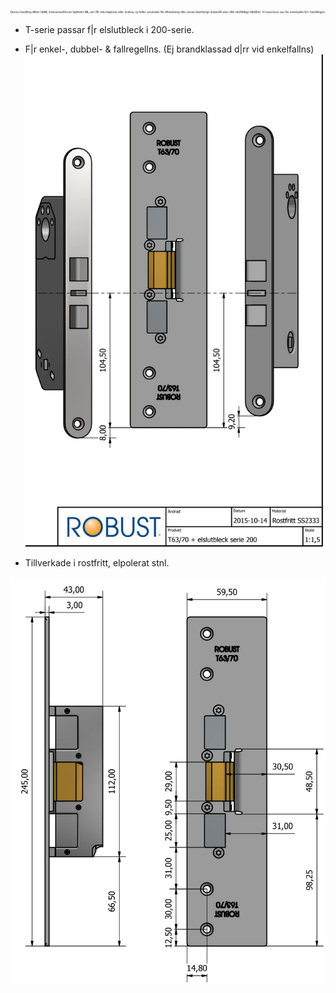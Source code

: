 ![](_page_0_Figure_0.jpeg)

- T-serie passar f|r elslutbleck i 200-serie.

- F|r enkel-, dubbel- & fallregellns. (Ej brandklassad d|rr vid enkelfallns)
![](_page_0_Figure_2.jpeg)

- Tillverkade i rostfritt, elpolerat stnl.

![](_page_0_Figure_1.jpeg)
